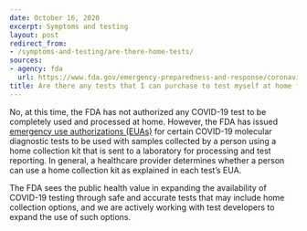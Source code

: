 ```yaml
---
date: October 16, 2020
excerpt: Symptoms and testing
layout: post
redirect_from:
- /symptoms-and-testing/are-there-home-tests/
sources:
- agency: fda
  url: https://www.fda.gov/emergency-preparedness-and-response/coronavirus-disease-2019-covid-19/coronavirus-disease-2019-covid-19-frequently-asked-questions
title: Are there any tests that I can purchase to test myself at home for COVID-19?
---
```


No, at this time, the FDA has not authorized any COVID-19 test to be completely used and processed at home. However, the FDA has issued [emergency use authorizations (EUAs)](https://www.fda.gov/emergency-preparedness-and-response/mcm-legal-regulatory-and-policy-framework/emergency-use-authorization)  for certain COVID-19 molecular diagnostic tests to be used with samples collected by a person using a home collection kit that is sent to a laboratory for processing and test reporting. In general, a healthcare provider determines whether a person can use a home collection kit as explained in each test’s EUA.

The FDA sees the public health value in expanding the availability of COVID-19 testing through safe and accurate tests that may include home collection options, and we are actively working with test developers to expand the use of such options.
